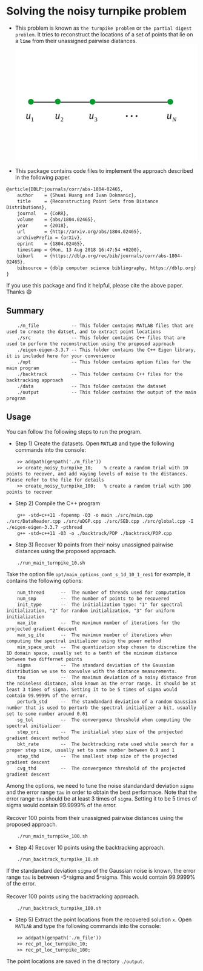 # Solving the noisy turnpike problem

* This problem is known as `the turnpike problem` or `the partial digest problem`. It tries to reconstruct the locations of a set of points that lie on a **`line`** from their unassigned pairwise diatances.
![turnpike_illustration](turnpike_illustration.png)

* This package contains code files to implement the approach described in the following paper.
```
@article{DBLP:journals/corr/abs-1804-02465,
    author    = {Shuai Huang and Ivan Dokmanic},
    title     = {Reconstructing Point Sets from Distance Distributions},
    journal   = {CoRR},
    volume    = {abs/1804.02465},
    year      = {2018},
    url       = {http://arxiv.org/abs/1804.02465},
    archivePrefix = {arXiv},
    eprint    = {1804.02465},
    timestamp = {Mon, 13 Aug 2018 16:47:54 +0200},
    biburl    = {https://dblp.org/rec/bib/journals/corr/abs-1804-02465},
    bibsource = {dblp computer science bibliography, https://dblp.org}
}
```
If you use this package and find it helpful, please cite the above paper. Thanks :smile:

## Summary
```
    ./m_file            -- This folder contains MATLAB files that are used to create the datset, and to extract point locations
    ./src               -- This folder contains C++ files that are used to perform the reconstruction using the proposed approach
    ./eigen-eigen-3.3.7 -- This folder contains the C++ Eigen library, it is included here for your convenience
    ./opt               -- This folder contains option files for the main program
    ./backtrack         -- This folder contains C++ files for the backtracking approach
    ./data              -- This folder contains the dataset
    ./output            -- This folder contains the output of the main program
```

## Usage

You can follow the following steps to run the program.

* Step 1) Create the datasets. Open `MATLAB` and type the following commands into the console:
```
    >> addpath(genpath('./m_file'))
    >> create_noisy_turnpike_10;    % create a random trial with 10 points to recover, and add vaying levels of noise to the distances. Please refer to the file for details
    >> create_noisy_turnpike_100;   % create a random trial with 100 points to recover
```

* Step 2) Compile the C++ program
```
    g++ -std=c++11 -fopenmp -O3 -o main ./src/main.cpp ./src/DataReader.cpp ./src/uDGP.cpp ./src/SED.cpp ./src/global.cpp -I ./eigen-eigen-3.3.7 -pthread
    g++ -std=c++11 -O3 -o ./backtrack/PDP ./backtrack/PDP.cpp
```

* Step 3) Recover 10 points from their noisy unassigned pairwise distances using the proposed approach.
```    
    ./run_main_turnpike_10.sh
```
Take the option file `opt/main_options_cont_s_1d_10_1_res1` for example, it contains the following options:
```
    num_thread      --  The number of threads used for computation
    num_smp         --  The number of points to be recovered
    init_type       --  The initialization type: "1" for spectral initialization, "2" for random initialization, "3" for uniform initialization
    max_ite         --  The maximum number of iterations for the projected gradient descent
    max_sg_ite      --  The maximum number of iterations when computing the spectral initializer using the power method
    min_space_unit  --  The quantization step chosen to discretize the 1D domain space, usually set to a tenth of the minimum distance between two differnet points
    sigma           --  The standard deviation of the Gaussian distribution we use to convolve with the distance measurements.
    tau             --  The maximum deviation of a noisy distance from the noiseless distance, also known as the error range. It should be at least 3 times of sigma. Setting it to be 5 times of sigma would contain 99.9999% of the error.
    perturb_std     --  The standandard deviation of a random Gaussian number that is used to perturb the spectral initializer a bit, usually set to some number around 0.01
    sg_tol          --  The convergence threshold when computing the spectral initializer
    step_ori        --  The initialial step size of the projected gradient descent method
    bkt_rate        --  The backtracking rate used while search for a proper step size, usually set to some number between 0.9 and 1
    step_thd        --  The smallest step size of the projected gradient descent
    cvg_thd         --  The convergence threshold of the projected gradient descent
```
Among the options, we need to tune the noise standandard deviation `sigma` and the error range `tau` in order to obtain the best performace. Note that the error range `tau` should be at least 3 times of `sigma`. Setting it to be 5 times of sigma would contain 99.9999% of the error.
<br/><br/>
Recover 100 points from their unassigned pairwise distances using the proposed approach.
```
    ./run_main_turnpike_100.sh
```

* Step 4) Recover 10 points using the backtracking approach. 
```
    ./run_backtrack_turnpike_10.sh
```
If the standandard deviation `sigma` of the Gaussian noise is known, the error range `tau` is between -5`*`sigma and 5`*`sigma. This would contain 99.9999% of the error.
<br/><br/>
Recover 100 points using the backtracking approach.
```
    ./run_backtrack_turnpike_100.sh
```


* Step 5) Extract the point locations from the recovered solution `x`. Open `MATLAB` and type the following commands into the console:
```
    >> addpath(genpath('./m_file'))
    >> rec_pt_loc_turnpike_10;
    >> rec_pt_loc_turnpike_100;
```
The point locations are saved in the directory `./output`.


